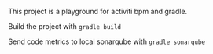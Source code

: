 
This project is a playground for activiti bpm and gradle.

Build the project with `gradle build`

Send code metrics to local sonarqube with `gradle sonarqube`
